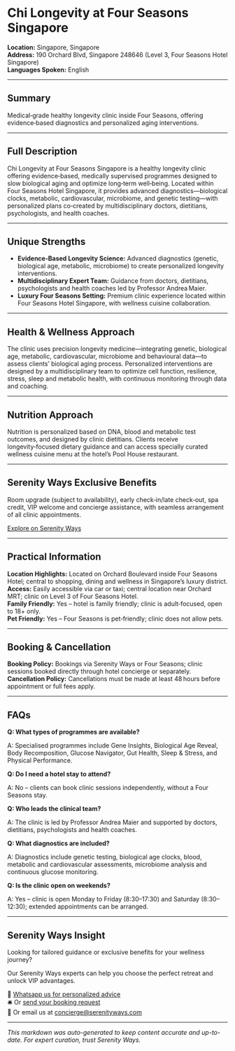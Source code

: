 # Chi Longevity at Four Seasons Singapore

**Location:** Singapore, Singapore  
**Address:** 190 Orchard Blvd, Singapore 248646 (Level 3, Four Seasons Hotel Singapore)  
**Languages Spoken:** English

---

## Summary

Medical‑grade healthy longevity clinic inside Four Seasons, offering evidence‑based diagnostics and personalized aging interventions.

---

## Full Description

Chi Longevity at Four Seasons Singapore is a healthy longevity clinic offering evidence‑based, medically supervised programmes designed to slow biological aging and optimize long‑term well‑being. Located within Four Seasons Hotel Singapore, it provides advanced diagnostics—biological clocks, metabolic, cardiovascular, microbiome, and genetic testing—with personalized plans co‑created by multidisciplinary doctors, dietitians, psychologists, and health coaches.

---

## Unique Strengths

- **Evidence‑Based Longevity Science:** Advanced diagnostics (genetic, biological age, metabolic, microbiome) to create personalized longevity interventions.
- **Multidisciplinary Expert Team:** Guidance from doctors, dietitians, psychologists and health coaches led by Professor Andrea Maier.
- **Luxury Four Seasons Setting:** Premium clinic experience located within Four Seasons Hotel Singapore, with wellness cuisine collaboration.

---

## Health & Wellness Approach

The clinic uses precision longevity medicine—integrating genetic, biological age, metabolic, cardiovascular, microbiome and behavioural data—to assess clients’ biological aging process. Personalized interventions are designed by a multidisciplinary team to optimize cell function, resilience, stress, sleep and metabolic health, with continuous monitoring through data and coaching.

---

## Nutrition Approach

Nutrition is personalized based on DNA, blood and metabolic test outcomes, and designed by clinic dietitians. Clients receive longevity‑focused dietary guidance and can access specially curated wellness cuisine menu at the hotel’s Pool House restaurant.

---

## Serenity Ways Exclusive Benefits

Room upgrade (subject to availability), early check‑in/late check‑out, spa credit, VIP welcome and concierge assistance, with seamless arrangement of all clinic appointments.

[Explore on Serenity Ways](https://serenityways.com/collections/chi-longevity-four-seasons-singapore)

---

## Practical Information

**Location Highlights:** Located on Orchard Boulevard inside Four Seasons Hotel; central to shopping, dining and wellness in Singapore’s luxury district.  
**Access:** Easily accessible via car or taxi; central location near Orchard MRT; clinic on Level 3 of Four Seasons Hotel.  
**Family Friendly:** Yes – hotel is family friendly; clinic is adult‑focused, open to 18+ only.  
**Pet Friendly:** Yes – Four Seasons is pet‑friendly; clinic does not allow pets.

---

## Booking & Cancellation

**Booking Policy:** Bookings via Serenity Ways or Four Seasons; clinic sessions booked directly through hotel concierge or separately.  
**Cancellation Policy:** Cancellations must be made at least 48 hours before appointment or full fees apply.

---

## FAQs

**Q: What types of programmes are available?**

A: Specialised programmes include Gene Insights, Biological Age Reveal, Body Recomposition, Glucose Navigator, Gut Health, Sleep & Stress, and Physical Performance.

**Q: Do I need a hotel stay to attend?**

A: No – clients can book clinic sessions independently, without a Four Seasons stay.

**Q: Who leads the clinical team?**

A: The clinic is led by Professor Andrea Maier and supported by doctors, dietitians, psychologists and health coaches.

**Q: What diagnostics are included?**

A: Diagnostics include genetic testing, biological age clocks, blood, metabolic and cardiovascular assessments, microbiome analysis and continuous glucose monitoring.

**Q: Is the clinic open on weekends?**

A: Yes – clinic is open Monday to Friday (8:30–17:30) and Saturday (8:30–12:30); extended appointments can be arranged.


---

## Serenity Ways Insight

Looking for tailored guidance or exclusive benefits for your wellness journey?

Our Serenity Ways experts can help you choose the perfect retreat and unlock VIP advantages.

💬 [Whatsapp us for personalized advice](https://wa.me/33786553455)  
🛎️ Or [send your booking request](https://serenityways.com/pages/contact)  
📧 Or email us at [concierge@serenityways.com](mailto:concierge@serenityways.com)

---

*This markdown was auto-generated to keep content accurate and up-to-date. For expert curation, trust Serenity Ways.*
